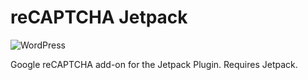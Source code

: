 # reCAPTCHA Jetpack

![WordPress](https://img.shields.io/badge/wordpress-4.8-green.svg?style=flat)

Google reCAPTCHA add-on for the Jetpack Plugin. Requires Jetpack.